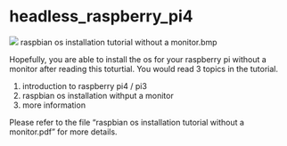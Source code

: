 # headless_raspberry_pi4
![](https://fsmedia.imgix.net/27/5c/ab/c8/5ec4/4f97/b446/193294a8cb0a/raspberry-pi-4.png?rect=0%2C84%2C1600%2C803&auto=format%2Ccompress&w=650)
raspbian os installation tutorial without a monitor.bmp

Hopefully, you are able to install the os for your raspberry pi without a monitor after reading this toturtial.
You would read 3 topics in the tutorial.
1. introduction to raspberry pi4 / pi3
2. raspbian os installation withput a monitor
3. more information

Please refer to the file “raspbian os installation tutorial without a monitor.pdf”
for more details.
